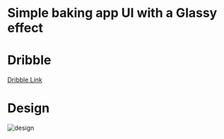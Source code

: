 # Simple baking app UI with a Glassy effect

# Dribble 

[Dribble Link](https://dribbble.com/shots/15465631-bank-design-app?utm_source=Clipboard_Shot&utm_campaign=fieldraccoon&utm_content=bank%20design%20app&utm_medium=Social_Share&utm_source=Clipboard_Shot&utm_campaign=fieldraccoon&utm_content=bank%20design%20app&utm_medium=Social_Share)

# Design

![design](https://cdn.dribbble.com/users/7546934/screenshots/15465631/media/90fd20bb898149a34e5460ec58741146.png?compress=1&resize=1000x750)
